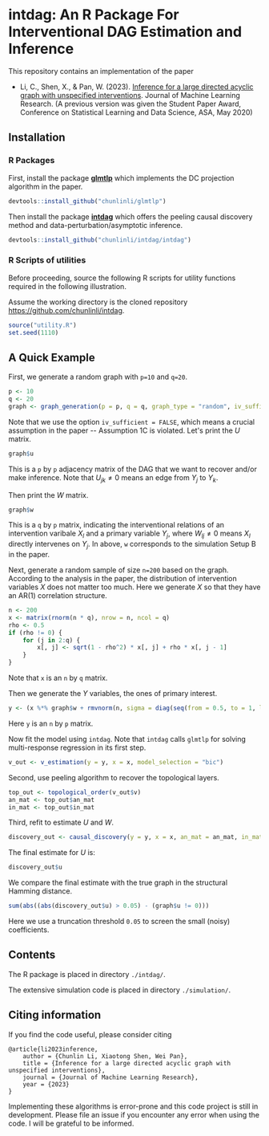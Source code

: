 # **intdag**: An R Package For Interventional DAG Estimation and Inference

This repository contains an implementation of the paper 

- Li, C., Shen, X., & Pan, W. (2023). [Inference for a large directed acyclic graph with unspecified interventions](https://arxiv.org/abs/2110.03805). Journal of Machine Learning Research. (A previous version was given the Student Paper Award, Conference on Statistical Learning and Data Science, ASA, May 2020)
  

## Installation

### R Packages

First, install the package [**glmtlp**](https://github.com/chunlinli/glmtlp) which implements the DC projection algorithm in the paper. 
```r
devtools::install_github("chunlinli/glmtlp")
```
Then install the package [**intdag**](https://github.com/chunlinli/intdag) which offers the peeling causal discovery method and data-perturbation/asymptotic inference.
```r
devtools::install_github("chunlinli/intdag/intdag")
```

### R Scripts of utilities

Before proceeding, source the following R scripts for utility functions required in the following illustration.

Assume the working directory is the cloned repository https://github.com/chunlinli/intdag.
```r
source("utility.R")
set.seed(1110)
```

## A Quick Example

First, we generate a random graph with `p=10` and `q=20`.
```r
p <- 10
q <- 20
graph <- graph_generation(p = p, q = q, graph_type = "random", iv_sufficient = FALSE)
```
Note that we use the option `iv_sufficient = FALSE`, which means a crucial assumption in the paper -- Assumption 1C is violated. 
Let's print the $U$ matrix.
```r
graph$u
```
This is a `p` by `p` adjacency matrix of the DAG that we want to recover and/or make inference. Note that $U_{jk} \neq 0$ means an edge from $Y_{j}$ to $Y_{k}$.

Then print the $W$ matrix.
```r
graph$w
```
This is a `q` by `p` matrix, indicating the interventional relations of an intervention varibale $X_{l}$ and a primary variable $Y_{j}$, where $W_{lj} \neq 0$ means $X_{l}$ directly intervenes on $Y_{j}$.
In above, `w` corresponds to the simulation Setup B in the paper. 

Next, generate a random sample of size `n=200` based on the graph. According to the analysis in the paper, the distribution of intervention variables $X$ does not matter too much. Here we generate $X$ so that they have an AR(1) correlation structure. 
```r
n <- 200
x <- matrix(rnorm(n * q), nrow = n, ncol = q)
rho <- 0.5
if (rho != 0) {
    for (j in 2:q) {
        x[, j] <- sqrt(1 - rho^2) * x[, j] + rho * x[, j - 1]
    }
}
```
Note that `x` is an `n` by `q` matrix.

Then we generate the $Y$ variables, the ones of primary interest. 
```r
y <- (x %*% graph$w + rmvnorm(n, sigma = diag(seq(from = 0.5, to = 1, length.out = p), p, p))) %*% solve(diag(p) - graph$u)
```
Here `y` is an `n` by `p` matrix.

Now fit the model using `intdag`. Note that `intdag` calls `glmtlp` for solving multi-response regression in its first step.
```r
v_out <- v_estimation(y = y, x = x, model_selection = "bic")
```
Second, use peeling algorithm to recover the topological layers.
```r
top_out <- topological_order(v_out$v)
an_mat <- top_out$an_mat
in_mat <- top_out$in_mat
```
Third, refit to estimate $U$ and $W$.
```r
discovery_out <- causal_discovery(y = y, x = x, an_mat = an_mat, in_mat = in_mat)
```
The final estimate for $U$ is:
```r
discovery_out$u
```
We compare the final estimate with the true graph in the structural Hamming distance.
```r
sum(abs((abs(discovery_out$u) > 0.05) - (graph$u != 0)))
```
Here we use a truncation threshold `0.05` to screen the small (noisy) coefficients.

## Contents

The R package is placed in directory `./intdag/`.

The extensive simulation code is placed in directory `./simulation/`.

## Citing information

If you find the code useful, please consider citing 
```
@article{li2023inference,
    author = {Chunlin Li, Xiaotong Shen, Wei Pan},
    title = {Inference for a large directed acyclic graph with unspecified interventions},
    journal = {Journal of Machine Learning Research},
    year = {2023}
}
```
Implementing these algorithms is error-prone and this code project is still in development. 
Please file an issue if you encounter any error when using the code. I will be grateful to be informed.
